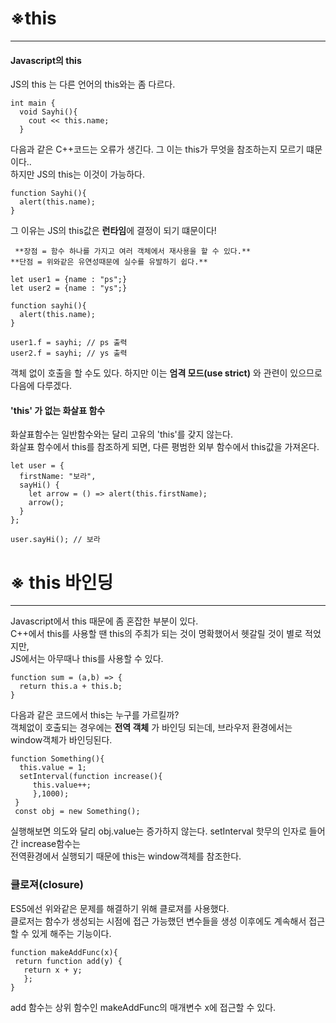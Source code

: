 # ※this
- - -

#### Javascript의 this   
JS의 this 는 다른 언어의 this와는 좀 다르다.   
```
int main {
  void Sayhi(){
    cout << this.name;
  }
```
다음과 같은 C++코드는 오류가 생긴다. 그 이는 this가 무엇을 참조하는지 모르기 떄문이다..   
하지만 JS의 this는 이것이 가능하다.   
```
function Sayhi(){
  alert(this.name);
}
```
그 이유는 JS의 this값은 **런타임**에 결정이 되기 떄문이다!   
```
 **장점 = 함수 하나를 가지고 여러 객체에서 재사용을 할 수 있다.**     
**단점 = 위와같은 유연성때문에 실수를 유발하기 쉽다.**     
```

```
let user1 = {name : "ps";}
let user2 = {name : "ys";}

function sayhi(){
  alert(this.name);
}

user1.f = sayhi; // ps 출력
user2.f = sayhi; // ys 출력
```

객체 없이 호출을 할 수도 있다. 하지만 이는 **엄격 모드(use strict)** 와 관련이 있으므로 다음에 다루겠다.   


#### **'this'** 가 없는 화살표 함수
화살표함수는 일반함수와는 달리 고유의 'this'를 갖지 않는다.   
화살표 함수에서 this를 참조하게 되면, 다른 평범한 외부 함수에서 this값을 가져온다.   
```
let user = {
  firstName: "보라",
  sayHi() {
    let arrow = () => alert(this.firstName);
    arrow();
  }
};

user.sayHi(); // 보라
```

# ※ this 바인딩
- - -
Javascript에서 this 때문에 좀 혼잡한 부분이 있다.   
C++에서 this를 사용할 땐 this의 주최가 되는 것이 명확했어서 헷갈릴 것이 별로 적었지만,   
JS에서는 아무때나 this를 사용할 수 있다.   
```
function sum = (a,b) => {
  return this.a + this.b;
}
```
다음과 같은 코드에서 this는 누구를 가르킬까?   
객체없이 호출되는 경우에는 **전역 객체** 가 바인딩 되는데, 브라우저 환경에서는 window객체가 바인딩된다.   

```
function Something(){
  this.value = 1;
  setInterval(function increase(){
     this.value++;
     },1000);
 }
 const obj = new Something();
 ```
 실행해보면 의도와 달리 obj.value는 증가하지 않는다.  setInterval 핫무의 인자로 들어간 increase함수는    
 전역환경에서 실행되기 때문에 this는 window객체를 참조한다.   
 
 ### 클로져(closure)   
 ES5에선 위와같은 문제를 해결하기 위해 클로져를 사용했다.   
 클로저는 함수가 생성되는 시점에 접근 가능했던 변수들을 생성 이후에도 계속해서 접근할 수 있게 해주는 기능이다.   
 
 ```
 function makeAddFunc(x){
  return function add(y) {
    return x + y;
    };
 }
 ```
 add 함수는 상위 함수인 makeAddFunc의 매개변수 x에 접근할 수 있다.    

